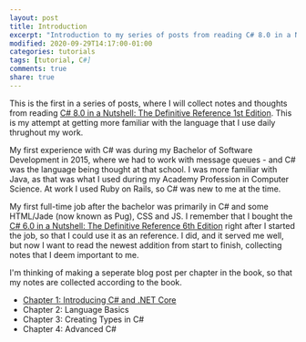 ```yaml
---
layout: post
title: Introduction
excerpt: "Introduction to my series of posts from reading C# 8.0 in a Nutshell"
modified: 2020-09-29T14:17:00-01:00
categories: tutorials
tags: [tutorial, C#]
comments: true
share: true
---
```


This is the first in a series of posts, where I will collect notes and thoughts from reading [C# 8.0 in a Nutshell: The Definitive Reference 1st Edition](https://www.amazon.com/C-8-0-Nutshell-Definitive-Reference/dp/1492051136).
This is my attempt at getting more familiar with the language that I use daily thrughout my work.

My first experience with C# was during my Bachelor of Software Development in 2015, where we had to work with message queues - and C# was the language being thought at that school. I was more familiar with Java, as that was what I used during my Academy Profession in Computer Science. At work I used Ruby on Rails, so C# was new to me at the time.

My first full-time job after the bachelor was primarily in C# and some HTML/Jade (now known as Pug), CSS and JS. I remember that I bought the [C# 6.0 in a Nutshell: The Definitive Reference 6th Edition](https://www.amazon.com/C-6-0-Nutshell-Definitive-Reference/dp/1491927062) right after I started the job, so that I could use it as an reference. I did, and it served me well, but now I want to read the newest addition from start to finish, collecting notes that I deem important to me.

I'm thinking of making a seperate blog post per chapter in the book, so that my notes are collected according to the book.

* [Chapter 1: Introducing C# and .NET Core](2020-09-29-chapter-1-introducing-csharp-and-dotnet-core.md)
* Chapter 2: Language Basics
* Chapter 3: Creating Types in C#
* Chapter 4: Advanced C#